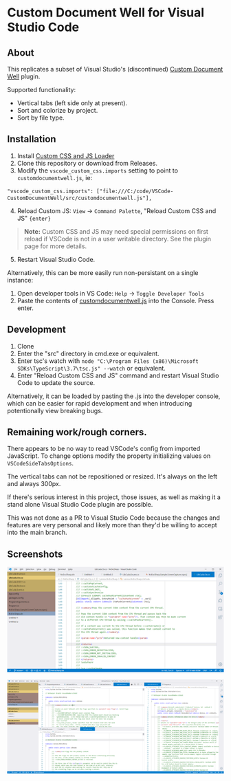 # Custom Document Well for Visual Studio Code

## About
This replicates a subset of Visual Studio's (discontinued)
[Custom Document Well](https://marketplace.visualstudio.com/items?itemName=VisualStudioPlatformTeam.CustomDocumentWell)
plugin.

Supported functionality:
* Vertical tabs (left side only at present).
* Sort and colorize by project.
* Sort by file type.

## Installation
1. Install [Custom CSS and JS Loader](https://marketplace.visualstudio.com/items?itemName=be5invis.vscode-custom-css)
2. Clone this repository or download from Releases.
3. Modify the `vscode_custom_css.imports` setting to point to `customdocumentwell.js`, ie:
```
"vscode_custom_css.imports": ["file:///C:/code/VSCode-CustomDocumentWell/src/customdocumentwell.js"],
```
4. Reload Custom JS: `View` -> `Command Palette`, "Reload Custom CSS and JS" `{enter}`
> **Note:** Custom CSS and JS may need special permissions on first reload if VSCode is not in a user writable directory. See the plugin page for more details.
5. Restart Visual Studio Code.

Alternatively, this can be more easily run non-persistant on a single instance:
1. Open developer tools in VS Code: `Help` -> `Toggle Developer Tools`
2. Paste the contents of [customdocumentwell.js](/src/customdocumentwell.js) into the Console. Press enter.

## Development
1. Clone
2. Enter the "src" directory in cmd.exe or equivalent.
3. Enter tsc's watch with `node "C:\Program Files (x86)\Microsoft SDKs\TypeScript\3.7\tsc.js" --watch` or equivalent.
4. Enter "Reload Custom CSS and JS" command and restart Visual Studio Code to update the source.

Alternatively, it can be loaded by pasting the .js into the developer console,
which can be easier for rapid development and when introducing potentionally
view breaking bugs.

## Remaining work/rough corners.

There appears to be no way to read VSCode's config from imported JavaScript. To
change options modify the property initializing values on `VSCodeSideTabsOptions`.

The vertical tabs can not be repositioned or resized. It's always on the left
and always 300px.

If there's serious interest in this project, those issues, as well as making it
a stand alone Visual Studio Code plugin are possible.

This was not done as a PR to Visual Studio Code because the changes and features
are very personal and likely more than they'd be willing to accept into the main
branch.

## Screenshots

![Screenshot](/screenshots/sample-screenshot-a.png?raw=true)

![Screenshot](/screenshots/sample-screenshot-b.png?raw=true)